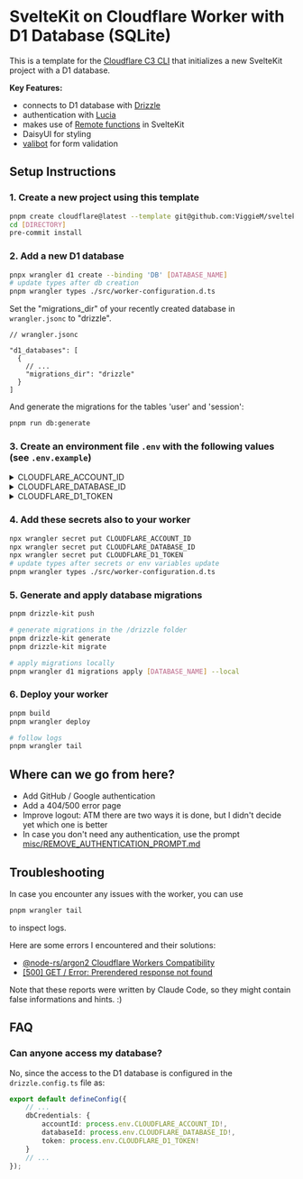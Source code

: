 # SvelteKit on Cloudflare Worker with D1 Database (SQLite)

This is a template for the [Cloudflare C3 CLI](https://developers.cloudflare.com/pages/get-started/c3/) that initializes a new SvelteKit project with a D1 database.

**Key Features:**

- connects to D1 database with [Drizzle](https://orm.drizzle.team/docs/connect-cloudflare-d1)
- authentication with [Lucia](https://lucia-auth.com/)
- makes use of [Remote functions](https://svelte.dev/docs/kit/remote-functions) in SvelteKit
- DaisyUI for styling
- [valibot](https://valibot.dev/) for form validation

## Setup Instructions

### 1. Create a new project using this template

```bash
pnpm create cloudflare@latest --template git@github.com:ViggieM/sveltekit-d1.git [DIRECTORY] --git
cd [DIRECTORY]
pre-commit install
```

### 2. Add a new D1 database

```bash
pnpx wrangler d1 create --binding 'DB' [DATABASE_NAME]
# update types after db creation
pnpm wrangler types ./src/worker-configuration.d.ts
```

Set the "migrations_dir" of your recently created database in `wrangler.jsonc` to "drizzle".

```jsonc
// wrangler.jsonc

"d1_databases": [
  {
    // ...
    "migrations_dir": "drizzle"
  }
]
```

And generate the migrations for the tables 'user' and 'session':

```bash
pnpm run db:generate
```

### 3. Create an environment file `.env` with the following values (see `.env.example`)

<details>
    <summary>CLOUDFLARE_ACCOUNT_ID</summary>
    can be determined with `pnpx wrangler whoami`
</details>

<details>
    <summary>CLOUDFLARE_DATABASE_ID</summary>
    is the one from the previous step (in `wrangler.jsonc` "d1_databases" settings)
</details>

<details>
<summary>
  CLOUDFLARE_D1_TOKEN
</summary>
<ul>
    <li><a href="https://dash.cloudflare.com/?to=/:account/api-tokens">Go to Account API tokens</a> (or <a href="https://dash.cloudflare.com/profile/api-tokens">User API Tokens</a>)</li>
  <li>Under <strong>API Tokens</strong>, select <strong>Create Token</strong>.</li>
  <li>Scroll to <strong>Custom token</strong> > <strong>Create custom token</strong>, then select <strong>Get started</strong>.</li>
  <li>Under <strong>Token name</strong>, enter a descriptive token name. For example, <code>Name-D1-Import-API-Token</code>.</li>
  <li>Under <strong>Permissions</strong>:
    <ul>
      <li>Select <strong>Account</strong>.</li>
      <li>Select <strong>D1</strong>.</li>
      <li>Select <strong>Edit</strong>.</li>
    </ul>
  </li>
  <li>Select <strong>Continue to summary</strong>.</li>
  <li>Select <strong>Create token</strong>.</li>
  <li>Copy the API token and save it in a secure file. (i.e. in the <code>.env</code> file as <code>CLOUDFLARE_D1_TOKEN</code>)</li>
</ul>
</details>

### 4. Add these secrets also to your worker

```bash
npx wrangler secret put CLOUDFLARE_ACCOUNT_ID
npx wrangler secret put CLOUDFLARE_DATABASE_ID
npx wrangler secret put CLOUDFLARE_D1_TOKEN
# update types after secrets or env variables update
pnpm wrangler types ./src/worker-configuration.d.ts
```

### 5. Generate and apply database migrations

```bash
pnpm drizzle-kit push

# generate migrations in the /drizzle folder
pnpm drizzle-kit generate
pnpm drizzle-kit migrate

# apply migrations locally
pnpm wrangler d1 migrations apply [DATABASE_NAME] --local
```

### 6. Deploy your worker

```bash
pnpm build
pnpm wrangler deploy

# follow logs
pnpm wrangler tail
```

## Where can we go from here?

- Add GitHub / Google authentication
- Add a 404/500 error page
- Improve logout: ATM there are two ways it is done, but I didn't decide yet which one is better
- In case you don't need any authentication, use the prompt [misc/REMOVE_AUTHENTICATION_PROMPT.md](misc/REMOVE_AUTHENTICATION_PROMPT.md)

## Troubleshooting

In case you encounter any issues with the worker, you can use

```bash
pnpm wrangler tail
```

to inspect logs.

Here are some errors I encountered and their solutions:

- [@node-rs/argon2 Cloudflare Workers Compatibility](misc/ARGON2_RESEARCH.md)
- [[500] GET / Error: Prerendered response not found](misc/CLOUDFLARE_PRERENDER_ERROR_ANALYSIS.md)

Note that these reports were written by Claude Code, so they might contain false informations and hints. :)

## FAQ

### Can anyone access my database?

No, since the access to the D1 database is configured in the `drizzle.config.ts` file as:

```typescript
export default defineConfig({
	// ...
	dbCredentials: {
		accountId: process.env.CLOUDFLARE_ACCOUNT_ID!,
		databaseId: process.env.CLOUDFLARE_DATABASE_ID!,
		token: process.env.CLOUDFLARE_D1_TOKEN!
	}
	// ...
});
```
